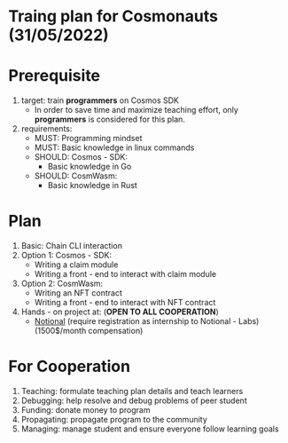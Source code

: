 # Traing plan for Cosmonauts (31/05/2022)

# Prerequisite
1. target: train __programmers__ on Cosmos SDK
    * In order to save time and maximize teaching effort, only __programmers__ is considered for this plan.
2. requirements:
    * MUST: Programming mindset
    * MUST: Basic knowledge in linux commands
    * SHOULD: Cosmos - SDK:
        * Basic knowledge in Go
    * SHOULD: CosmWasm:
        * Basic knowledge in Rust

# Plan
1. Basic: Chain CLI interaction
2. Option 1: Cosmos - SDK:
    * Writing a claim module
    * Writing a front - end to interact with claim module
3. Option 2: CosmWasm:
    * Writing an NFT contract
    * Writing a front - end to interact with NFT contract
4. Hands - on project at: (__OPEN TO ALL COOPERATION__)
    * [Notional](https://github.com/notional-labs) (require registration as internship to Notional - Labs) (1500$/month compensation)

# For Cooperation
1. Teaching: formulate teaching plan details and teach learners
2. Debugging: help resolve and debug problems of peer student
3. Funding: donate money to program
4. Propagating: propagate program to the community
5. Managing: manage student and ensure everyone follow learning goals